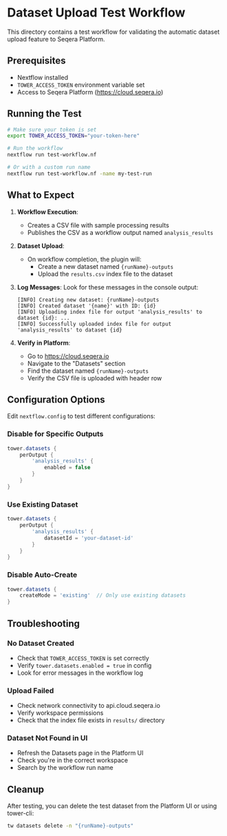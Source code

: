 # Dataset Upload Test Workflow

This directory contains a test workflow for validating the automatic dataset upload feature to Seqera Platform.

## Prerequisites

- Nextflow installed
- `TOWER_ACCESS_TOKEN` environment variable set
- Access to Seqera Platform (https://cloud.seqera.io)

## Running the Test

```bash
# Make sure your token is set
export TOWER_ACCESS_TOKEN="your-token-here"

# Run the workflow
nextflow run test-workflow.nf

# Or with a custom run name
nextflow run test-workflow.nf -name my-test-run
```

## What to Expect

1. **Workflow Execution**:
   - Creates a CSV file with sample processing results
   - Publishes the CSV as a workflow output named `analysis_results`

2. **Dataset Upload**:
   - On workflow completion, the plugin will:
     - Create a new dataset named `{runName}-outputs`
     - Upload the `results.csv` index file to the dataset

3. **Log Messages**:
   Look for these messages in the console output:
   ```
   [INFO] Creating new dataset: {runName}-outputs
   [INFO] Created dataset '{name}' with ID: {id}
   [INFO] Uploading index file for output 'analysis_results' to dataset {id}: ...
   [INFO] Successfully uploaded index file for output 'analysis_results' to dataset {id}
   ```

4. **Verify in Platform**:
   - Go to https://cloud.seqera.io
   - Navigate to the "Datasets" section
   - Find the dataset named `{runName}-outputs`
   - Verify the CSV file is uploaded with header row

## Configuration Options

Edit `nextflow.config` to test different configurations:

### Disable for Specific Outputs
```groovy
tower.datasets {
    perOutput {
        'analysis_results' {
            enabled = false
        }
    }
}
```

### Use Existing Dataset
```groovy
tower.datasets {
    perOutput {
        'analysis_results' {
            datasetId = 'your-dataset-id'
        }
    }
}
```

### Disable Auto-Create
```groovy
tower.datasets {
    createMode = 'existing'  // Only use existing datasets
}
```

## Troubleshooting

### No Dataset Created
- Check that `TOWER_ACCESS_TOKEN` is set correctly
- Verify `tower.datasets.enabled = true` in config
- Look for error messages in the workflow log

### Upload Failed
- Check network connectivity to api.cloud.seqera.io
- Verify workspace permissions
- Check that the index file exists in `results/` directory

### Dataset Not Found in UI
- Refresh the Datasets page in the Platform UI
- Check you're in the correct workspace
- Search by the workflow run name

## Cleanup

After testing, you can delete the test dataset from the Platform UI or using tower-cli:

```bash
tw datasets delete -n "{runName}-outputs"
```
